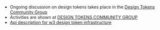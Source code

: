 - Ongoing discussion on design tokens takes place in the [Design Tokens Community Group](https://github.com/design-tokens/community-group)
- Activities are shown at [DESIGN TOKENS COMMUNITY GROUP](https://www.w3.org/community/design-tokens/)
- [Api description for w3 design token infrastructure](https://api.w3.org/groups/cg/design-tokens)
